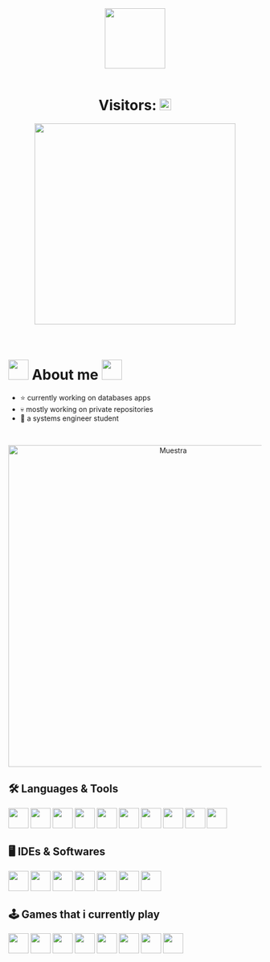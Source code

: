 <div align="center">
    <img src="https://i.postimg.cc/B68kJsnd/NyanGit1.gif" height="120px" />
</div>
<br>
<div align="center"><h1 align="center">Visitors:
<img src="https://profile-counter.glitch.me/Richard2305/count.svg" height="23px">
    </h1>
</div>

<p align="center">
<img width="400px" src="https://preview.redd.it/get-ready-for-doromas-png-musan-doro-v0-x0w9h6ty695c1.png?width=1080&crop=smart&auto=webp&s=03d68ced435e0c199d90959e5bb5e56ce24404db" />
</p>
    
<br>

<h1> <img width="40px" src="https://media.tenor.com/2F5wQYTWrQMAAAAi/nikke.gif" /> About me <img width="40px" src="https://media.tenor.com/2F5wQYTWrQMAAAAi/nikke.gif" /></h1>
 
- ⭐ currently working on databases apps
- 💀 mostly working on private repositories
- 👾 a systems engineer student

<br>

<p align="center">
  <img src="https://drive.google.com/uc?id=1pbsLEnMpy0o2uH2eDYghXojKPSRuMYZk" width="640px" alt="Muestra">
</p>

## 🛠️ Languages & Tools
<p>
<img width="40px" src="https://cdn.jsdelivr.net/gh/devicons/devicon@latest/icons/java/java-original.svg" />        
<img width="40px" src="https://cdn.jsdelivr.net/gh/devicons/devicon/icons/html5/html5-original.svg" /> 
<img width="40px" src="https://cdn.jsdelivr.net/gh/devicons/devicon/icons/css3/css3-plain.svg" /> 
<img width="40px" src="https://cdn.jsdelivr.net/gh/devicons/devicon/icons/javascript/javascript-original.svg" />
<img width="40px" src="https://cdn.jsdelivr.net/gh/devicons/devicon@latest/icons/mysql/mysql-original.svg" />
<img width="40px" src="https://cdn.jsdelivr.net/gh/devicons/devicon@latest/icons/cplusplus/cplusplus-plain.svg" />
<img width="40px" src="https://cdn.jsdelivr.net/gh/devicons/devicon@latest/icons/csharp/csharp-plain.svg" />
<img width="40px" src="https://cdn.jsdelivr.net/gh/devicons/devicon@latest/icons/maven/maven-original.svg" />
<img width="40px" src="https://cdn.jsdelivr.net/gh/devicons/devicon@latest/icons/python/python-original.svg" />
<img width="40px" src="https://cdn.jsdelivr.net/gh/devicons/devicon@latest/icons/react/react-original.svg" />
</p>

## 🖥️ IDEs & Softwares
<p>
<img width="40px" src="https://cdn.jsdelivr.net/gh/devicons/devicon/icons/vscode/vscode-original.svg" />
<img width="40px" src="https://cdn.jsdelivr.net/gh/devicons/devicon@latest/icons/intellij/intellij-original.svg" />
<img width="40px" src="https://cdn.jsdelivr.net/gh/devicons/devicon@latest/icons/photoshop/photoshop-original.svg" />
<img width="40px" src="https://cdn.jsdelivr.net/gh/devicons/devicon@latest/icons/visualstudio/visualstudio-plain.svg" />
<img width="40px" src="https://img.icons8.com/?size=100&id=12599&format=png&color=FFFFFF" />
<img width="40px" src="https://i0.wp.com/gluonhq.com/wp-content/uploads/2015/02/SceneBuilderLogo.png?fit=781%2C781&ssl=1" />
<img width="40px" src="https://img.icons8.com/?size=100&id=baWsXpPZGhGu&format=png&color=000000" />
</p>

## 🕹️ Games that i currently play
<p>
<img width="40px" src="https://img.icons8.com/nolan/512/rocket-league.png" />
<img width="40px" src="https://static.wikia.nocookie.net/logopedia/images/f/f8/Fortnite_Chapter_1_Season_1.jpg/revision/latest?cb=20230826201036" />
<img width="40px" src="https://upload.wikimedia.org/wikipedia/en/thumb/4/4d/Logo_of_Geometry_Dash.svg/640px-Logo_of_Geometry_Dash.svg.png" />
<img width="40px" src="https://cdnb.artstation.com/p/assets/images/images/029/816/241/large/brice-laville-saint-martin-clash-royale-app-icon-2020.jpg?1598728017" />
<img width="40px" src="https://img.icons8.com/?size=100&id=9xc8tSvhjr3z&format=png&color=000000" />
<img width="40px" src="https://img.icons8.com/?size=100&id=Jxx1dXj7pETo&format=png&color=000000" />
<img width="40px" src="https://play-lh.googleusercontent.com/npHAHmtZRgiMVEVg5pcncTIyqMW5MX--niR0L9PSzc5l8nuXS4GbU4w0yumQTururnc" />
<img width="40px" src="https://pbs.twimg.com/profile_images/1859477373755981824/N7-FoPEi_400x400.jpg" />
</p>
